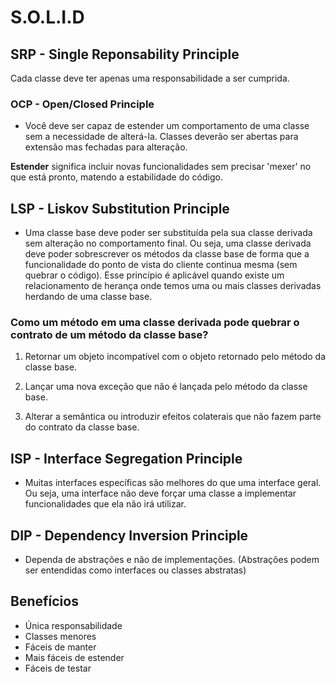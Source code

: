 # S.O.L.I.D

## SRP - Single Reponsability Principle

Cada classe deve ter apenas uma responsabilidade a ser cumprida.

### OCP - Open/Closed Principle

- Você deve ser capaz de estender um comportamento de uma classe sem a necessidade de alterá-la. Classes deverão ser abertas para extensão mas fechadas para alteração.

**Estender** significa incluir novas funcionalidades sem precisar 'mexer' no que está pronto, matendo a estabilidade do código.

## LSP - Liskov Substitution Principle

- Uma classe base deve poder ser substituída pela sua classe derivada sem alteração no comportamento final. Ou seja, uma classe derivada deve poder sobrescrever os métodos da classe base de forma que a funcionalidade do ponto de vista do cliente continua mesma (sem quebrar o código). Esse princípio é aplicável quando existe um relacionamento de herança onde temos uma ou mais classes derivadas herdando de uma classe base.

### Como um método em uma classe derivada pode quebrar o contrato de um método da classe base?

1. Retornar um objeto incompatível com o objeto retornado pelo método da classe base.

2. Lançar uma nova exceção que não é lançada pelo método da classe base.

3. Alterar a semântica ou introduzir efeitos colaterais que não fazem parte do contrato da classe base.

## ISP - Interface Segregation Principle

- Muitas interfaces específicas são melhores do que uma interface geral. Ou seja, uma interface não deve forçar uma classe a implementar funcionalidades que ela não irá utilizar.

## DIP - Dependency Inversion Principle

- Dependa de abstrações e não de implementações. (Abstrações podem ser entendidas como interfaces ou classes abstratas)

## Benefícios

- Única responsabilidade
- Classes menores
- Fáceis de manter
- Mais fáceis de estender
- Fáceis de testar